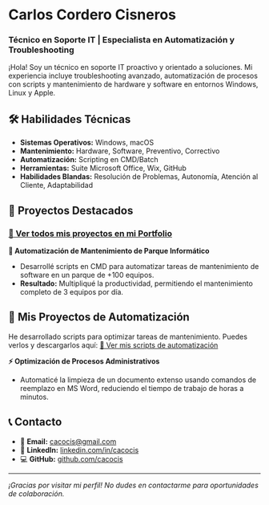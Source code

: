 # Carlos Cordero Cisneros
### Técnico en Soporte IT | Especialista en Automatización y Troubleshooting

¡Hola! Soy un técnico en soporte IT proactivo y orientado a soluciones.
Mi experiencia incluye troubleshooting avanzado, automatización de procesos con scripts y mantenimiento de hardware y software en entornos Windows, Linux y Apple.

## 🛠️ Habilidades Técnicas
- **Sistemas Operativos:** Windows, macOS
- **Mantenimiento:** Hardware, Software, Preventivo, Correctivo
- **Automatización:** Scripting en CMD/Batch
- **Herramientas:** Suite Microsoft Office, Wix, GitHub
- **Habilidades Blandas:** Resolución de Problemas, Autonomía, Atención al Cliente, Adaptabilidad

## 🚀 Proyectos Destacados

### [🔗 Ver todos mis proyectos en mi Portfolio](https://cacocis.github.io)

**🤖 Automatización de Mantenimiento de Parque Informático**
- Desarrollé scripts en CMD para automatizar tareas de mantenimiento de software en un parque de +100 equipos.
- **Resultado:** Multipliqué la productividad, permitiendo el mantenimiento completo de 3 equipos por día.

## 🚀 Mis Proyectos de Automatización

He desarrollado scripts para optimizar tareas de mantenimiento. Puedes verlos y descargarlos aquí:
[🔗 Ver mis scripts de automatización](https://github.com/cacocis/windows-maintenance-scripts)

**⚡ Optimización de Procesos Administrativos**
- Automaticé la limpieza de un documento extenso usando comandos de reemplazo en MS Word, reduciendo el tiempo de trabajo de horas a minutos.

## 📞 Contacto
- 📧 **Email:** cacocis@gmail.com
- 🔗 **LinkedIn:** [linkedin.com/in/cacocis](https://linkedin.com/in/cacocis)
- 💻 **GitHub:** [github.com/cacocis](https://github.com/cacocis)

---
*¡Gracias por visitar mi perfil! No dudes en contactarme para oportunidades de colaboración.*
